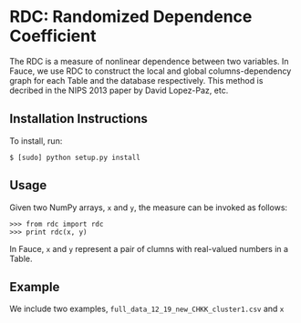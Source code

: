RDC: Randomized Dependence Coefficient
======================================

The RDC is a measure of nonlinear dependence between two variables. In Fauce, we use RDC to construct the local and global columns-dependency graph for each Table and the database respectively. This method is decribed in the NIPS 2013 paper by David Lopez-Paz, etc.  

## Installation Instructions

To install, run:

    $ [sudo] python setup.py install

## Usage

Given two NumPy arrays, `x` and `y`, the measure can be invoked as follows:

    >>> from rdc import rdc
    >>> print rdc(x, y)

In Fauce, `x` and `y` represent a pair of clumns with real-valued numbers in a Table.

## Example

We include two examples, `full_data_12_19_new_CHKK_cluster1.csv` and `x`
